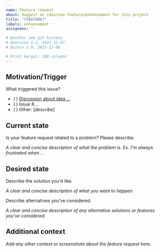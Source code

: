 ```yaml
---
name: Feature request
about: Suggest an idea/new feature/enhancement for this project
title: "[FEATURE]"
labels: enhancement
assignees: ''

# @author see git history
# @version 1.2, 2021-12-07
# @since 1.0, 2021-12-06

# Print margin: 100 columns                                                                        #
---
```


## Motivation/Trigger ##

What triggered this issue?

- ( ) [Discussion about idea ...](../discussions/...)
- ( ) Issue #...
- ( ) Other: [*describe*]

## Current state ##

Is your feature request related to a problem? Please describe.

*A clear and concise description of what the problem is. Ex. I'm always frustrated when ...*

## Desired state ##

Describe the solution you'd like.

*A clear and concise description of what you want to happen.*

Describe alternatives you've considered.

*A clear and concise description of any alternative solutions or features you've considered.*

## Additional context ##

*Add any other context or screenshots about the feature request here.*
